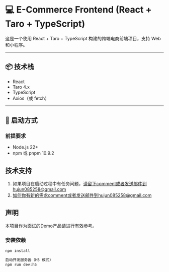 # 💻 E-Commerce Frontend (React + Taro + TypeScript)

这是一个使用 React + Taro + TypeScript 构建的跨端电商前端项目，支持 Web 和小程序。

---

## 📦 技术栈

- React
- Taro 4.x
- TypeScript
- Axios（或 fetch）

---

## 🚀 启动方式

### 前提要求

- Node.js 22+
- npm 或 pnpm 10.9.2

## 技术支持
1. 如果项目在启动过程中有任务问题，请留下comment或者发送邮件到hujun085258@gmail.com
2. 如何你有新的需求comment或者发送邮件到hujun085258@gmail.com

## 声明
本项目作为面试的Demo产品请进行有效参考。

### 安装依赖

```bash
npm install

启动开发服务器（H5 模式）
npm run dev:h5




